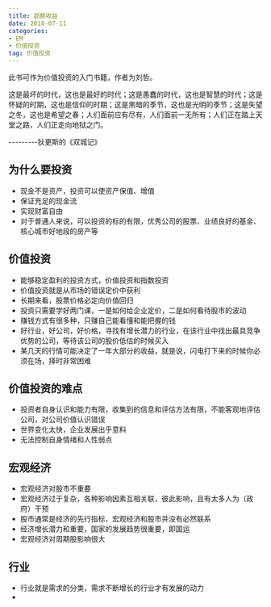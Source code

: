 ```yaml
---
title: 超额收益
date: 2018-07-11 
categories: 
- EM
- 价值投资
tag: 价值投资 
---
```


此书可作为价值投资的入门书籍，作者为刘哲。    
   
这是最坏的时代，这也是最好的时代；这是愚蠢的时代，这也是智慧的时代；这是怀疑的时期，这也是信仰的时期；这是黑暗的季节，这也是光明的季节；这是失望之冬，这也是希望之春；人们面前应有尽有，人们面前一无所有；人们正在踏上天堂之路，人们正走向地狱之门。
      
---------狄更斯的《双城记》

<!--more-->
## 为什么要投资
* 现金不是资产，投资可以使资产保值、增值
* 保证充足的现金流
* 实现财富自由
* 对于普通人来说，可以投资的标的有限，优秀公司的股票、业绩良好的基金、核心城市好地段的房产等

## 价值投资
* 能够稳定盈利的投资方式，价值投资和指数投资
* 价值投资就是从市场的错误定价中获利
* 长期来看，股票价格必定向价值回归
* 投资只需要学好两门课，一是如何给企业定价，二是如何看待股市的波动
* 赚钱方式有很多种，只赚自己能看懂和能把握的钱
* 好行业，好公司，好价格，寻找有增长潜力的行业，在该行业中找出最具竞争优势的公司，等待该公司的股价低估的时候买入
* 某几天的行情可能决定了一年大部分的收益，就是说，闪电打下来的时候你必须在场，择时非常困难

## 价值投资的难点
* 投资者自身认识和能力有限，收集到的信息和评估方法有限，不能客观地评估公司，对公司价值认识错误
* 世界变化太快，企业发展出乎意料
* 无法控制自身情绪和人性弱点

## 宏观经济
* 宏观经济对股市不重要
* 宏观经济过于复杂，各种影响因素互相关联，彼此影响，且有太多人为（政府）干预
* 股市通常是经济的先行指标，宏观经济和股市并没有必然联系
* 经济增长潜力和重要，国家的发展趋势很重要，即国运
* 宏观经济对周期股影响很大  

## 行业
* 行业就是需求的分类，需求不断增长的行业才有发展的动力
* 
